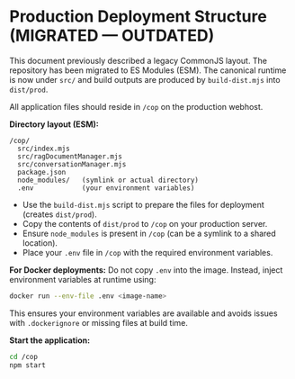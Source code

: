 # Production Deployment Structure (MIGRATED — OUTDATED)

This document previously described a legacy CommonJS layout. The repository has been migrated to ES Modules (ESM). The canonical runtime is now under `src/` and build outputs are produced by `build-dist.mjs` into `dist/prod`.

All application files should reside in `/cop` on the production webhost.

**Directory layout (ESM):**
```
/cop/
  src/index.mjs
  src/ragDocumentManager.mjs
  src/conversationManager.mjs
  package.json
  node_modules/   (symlink or actual directory)
  .env            (your environment variables)
```

- Use the `build-dist.mjs` script to prepare the files for deployment (creates `dist/prod`).
- Copy the contents of `dist/prod` to `/cop` on your production server.
- Ensure `node_modules` is present in `/cop` (can be a symlink to a shared location).
- Place your `.env` file in `/cop` with the required environment variables.

**For Docker deployments:**
Do not copy `.env` into the image. Instead, inject environment variables at runtime using:
```sh
docker run --env-file .env <image-name>
```
This ensures your environment variables are available and avoids issues with `.dockerignore` or missing files at build time.

**Start the application:**
```sh
cd /cop
npm start
```